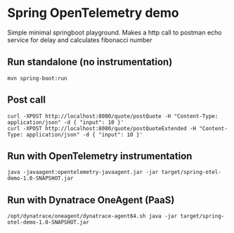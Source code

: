 # Spring OpenTelemetry demo

Simple minimal springboot playground. Makes a http call to postman echo service for delay and calculates fibonacci number

## Run standalone (no instrumentation)
```
mvn spring-boot:run
```

## Post call
```
curl -XPOST http://localhost:8080/quote/postQuote -H "Content-Type: application/json" -d { "input": 10 }'
curl -XPOST http://localhost:8080/quote/postQuoteExtended -H "Content-Type: application/json" -d { "input": 10 }'
```

## Run with OpenTelemetry instrumentation
```
java -javaagent:opentelemetry-javaagent.jar -jar target/spring-otel-demo-1.0-SNAPSHOT.jar
```

## Run with Dynatrace OneAgent (PaaS)
```
/opt/dynatrace/oneagent/dynatrace-agent64.sh java -jar target/spring-otel-demo-1.0-SNAPSHOT.jar
```